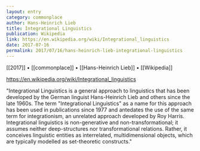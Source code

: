 ```yaml
---
layout: entry
category: commonplace
author: Hans-Heinrich Lieb
title: Integrational Linguistics
publication: Wikipedia
link: https://en.wikipedia.org/wiki/Integrational_linguistics
date: 2017-07-16
permalink: 2017/07/16/hans-heinrich-lieb-integrational-linguistics
---
```


[[2017]] • [[commonplace]] • [[Hans-Heinrich Lieb]] • [[Wikipedia]] 

https://en.wikipedia.org/wiki/Integrational_linguistics

"Integrational Linguistics is a general approach to linguistics that has been developed by the German linguist Hans-Heinrich Lieb and others since the late 1960s. The term &quot;Integrational Linguistics&quot; as a name for this approach has been used in publications since 1977 and antedates the use of the same term for integrationism, an unrelated approach developed by Roy Harris. Integrational linguistics is non-generative and non-transformational; it assumes neither deep-structures nor transformational relations. Rather, it conceives linguistic entities as interrelated, multidimensional objects, which are typically modelled as set-theoretic constructs."